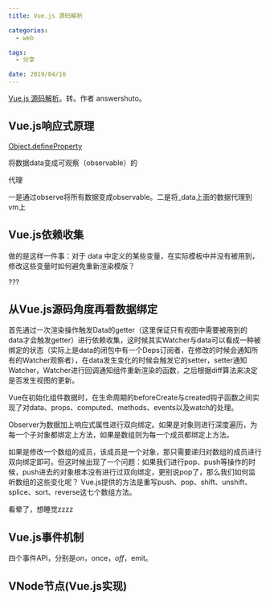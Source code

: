 ```yaml
---
title: Vue.js 源码解析

categories:
  - web

tags:
  - 分享

date: 2019/04/16
---
```


[Vue.js 源码解析](https://github.com/answershuto/learnVue)。转。作者 answershuto。

<!-- more -->

## Vue.js响应式原理

[Object.defineProperty](https://developer.mozilla.org/en-US/docs/Web/JavaScript/Reference/Global_Objects/Object/defineProperty)

将数据data变成可观察（observable）的

代理

一是通过observe将所有数据变成observable。二是将_data上面的数据代理到vm上

## Vue.js依赖收集

做的是这样一件事：对于 data 中定义的某些变量，在实际模板中并没有被用到，修改这些变量时如何避免重新渲染模版？

???

## 从Vue.js源码角度再看数据绑定

首先通过一次渲染操作触发Data的getter（这里保证只有视图中需要被用到的data才会触发getter）进行依赖收集，这时候其实Watcher与data可以看成一种被绑定的状态（实际上是data的闭包中有一个Deps订阅者，在修改的时候会通知所有的Watcher观察者），在data发生变化的时候会触发它的setter，setter通知Watcher，Watcher进行回调通知组件重新渲染的函数，之后根据diff算法来决定是否发生视图的更新。

Vue在初始化组件数据时，在生命周期的beforeCreate与created钩子函数之间实现了对data、props、computed、methods、events以及watch的处理。

Observer为数据加上响应式属性进行双向绑定。如果是对象则进行深度遍历，为每一个子对象都绑定上方法，如果是数组则为每一个成员都绑定上方法。

如果是修改一个数组的成员，该成员是一个对象，那只需要递归对数组的成员进行双向绑定即可。但这时候出现了一个问题：如果我们进行pop、push等操作的时候，push进去的对象根本没有进行过双向绑定，更别说pop了，那么我们如何监听数组的这些变化呢？ Vue.js提供的方法是重写push、pop、shift、unshift、splice、sort、reverse这七个数组方法。

看晕了，想睡觉zzzz

## Vue.js事件机制

四个事件API，分别是$on，$once，$off，$emit。

## VNode节点(Vue.js实现)
